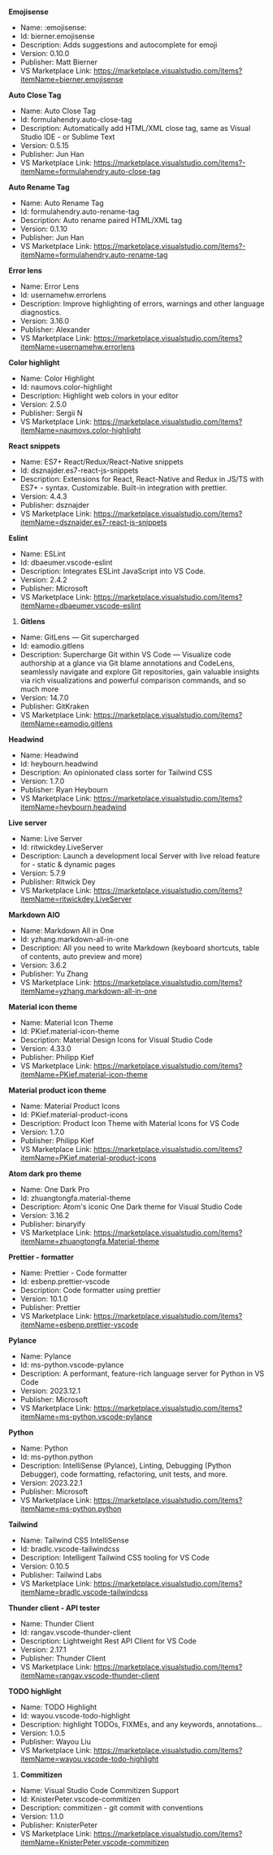 **Emojisense**

-   Name: :emojisense:
-   Id: bierner.emojisense
-   Description: Adds suggestions and autocomplete for emoji
-   Version: 0.10.0
-   Publisher: Matt Bierner
-   VS Marketplace Link: https://marketplace.visualstudio.com/items?itemName=bierner.emojisense

**Auto Close Tag**

-   Name: Auto Close Tag
-   Id: formulahendry.auto-close-tag
-   Description: Automatically add HTML/XML close tag, same as Visual Studio IDE - or Sublime Text
-   Version: 0.5.15
-   Publisher: Jun Han
-   VS Marketplace Link: https://marketplace.visualstudio.com/items?-itemName=formulahendry.auto-close-tag

**Auto Rename Tag**

-   Name: Auto Rename Tag
-   Id: formulahendry.auto-rename-tag
-   Description: Auto rename paired HTML/XML tag
-   Version: 0.1.10
-   Publisher: Jun Han
-   VS Marketplace Link: https://marketplace.visualstudio.com/items?-itemName=formulahendry.auto-rename-tag

**Error lens**

-   Name: Error Lens
-   Id: usernamehw.errorlens
-   Description: Improve highlighting of errors, warnings and other language diagnostics.
-   Version: 3.16.0
-   Publisher: Alexander
-   VS Marketplace Link: https://marketplace.visualstudio.com/items?itemName=usernamehw.errorlens

**Color highlight**

-   Name: Color Highlight
-   Id: naumovs.color-highlight
-   Description: Highlight web colors in your editor
-   Version: 2.5.0
-   Publisher: Sergii N
-   VS Marketplace Link: https://marketplace.visualstudio.com/items?itemName=naumovs.color-highlight

**React snippets**

-   Name: ES7+ React/Redux/React-Native snippets
-   Id: dsznajder.es7-react-js-snippets
-   Description: Extensions for React, React-Native and Redux in JS/TS with ES7+ - syntax. Customizable. Built-in integration with prettier.
-   Version: 4.4.3
-   Publisher: dsznajder
-   VS Marketplace Link: https://marketplace.visualstudio.com/items?itemName=dsznajder.es7-react-js-snippets

**Eslint**

-   Name: ESLint
-   Id: dbaeumer.vscode-eslint
-   Description: Integrates ESLint JavaScript into VS Code.
-   Version: 2.4.2
-   Publisher: Microsoft
-   VS Marketplace Link: https://marketplace.visualstudio.com/items?itemName=dbaeumer.vscode-eslint

1. **Gitlens**

-   Name: GitLens — Git supercharged
-   Id: eamodio.gitlens
-   Description: Supercharge Git within VS Code — Visualize code authorship at a glance via Git blame annotations and CodeLens, seamlessly navigate and explore Git repositories, gain valuable insights via rich visualizations and powerful comparison commands, and so much more
-   Version: 14.7.0
-   Publisher: GitKraken
-   VS Marketplace Link: https://marketplace.visualstudio.com/items?itemName=eamodio.gitlens

**Headwind**

-   Name: Headwind
-   Id: heybourn.headwind
-   Description: An opinionated class sorter for Tailwind CSS
-   Version: 1.7.0
-   Publisher: Ryan Heybourn
-   VS Marketplace Link: https://marketplace.visualstudio.com/items?itemName=heybourn.headwind

**Live server**

-   Name: Live Server
-   Id: ritwickdey.LiveServer
-   Description: Launch a development local Server with live reload feature for - static & dynamic pages
-   Version: 5.7.9
-   Publisher: Ritwick Dey
-   VS Marketplace Link: https://marketplace.visualstudio.com/items?itemName=ritwickdey.LiveServer

**Markdown AIO**

-   Name: Markdown All in One
-   Id: yzhang.markdown-all-in-one
-   Description: All you need to write Markdown (keyboard shortcuts, table of contents, auto preview and more)
-   Version: 3.6.2
-   Publisher: Yu Zhang
-   VS Marketplace Link: https://marketplace.visualstudio.com/items?itemName=yzhang.markdown-all-in-one

**Material icon theme**

-   Name: Material Icon Theme
-   Id: PKief.material-icon-theme
-   Description: Material Design Icons for Visual Studio Code
-   Version: 4.33.0
-   Publisher: Philipp Kief
-   VS Marketplace Link: https://marketplace.visualstudio.com/items?itemName=PKief.material-icon-theme

**Material product icon theme**

-   Name: Material Product Icons
-   Id: PKief.material-product-icons
-   Description: Product Icon Theme with Material Icons for VS Code
-   Version: 1.7.0
-   Publisher: Philipp Kief
-   VS Marketplace Link: https://marketplace.visualstudio.com/items?itemName=PKief.material-product-icons

**Atom dark pro theme**

-   Name: One Dark Pro
-   Id: zhuangtongfa.material-theme
-   Description: Atom's iconic One Dark theme for Visual Studio Code
-   Version: 3.16.2
-   Publisher: binaryify
-   VS Marketplace Link: https://marketplace.visualstudio.com/items?itemName=zhuangtongfa.Material-theme

**Prettier - formatter**

-   Name: Prettier - Code formatter
-   Id: esbenp.prettier-vscode
-   Description: Code formatter using prettier
-   Version: 10.1.0
-   Publisher: Prettier
-   VS Marketplace Link: https://marketplace.visualstudio.com/items?itemName=esbenp.prettier-vscode

**Pylance**

-   Name: Pylance
-   Id: ms-python.vscode-pylance
-   Description: A performant, feature-rich language server for Python in VS Code
-   Version: 2023.12.1
-   Publisher: Microsoft
-   VS Marketplace Link: https://marketplace.visualstudio.com/items?itemName=ms-python.vscode-pylance

**Python**

-   Name: Python
-   Id: ms-python.python
-   Description: IntelliSense (Pylance), Linting, Debugging (Python Debugger), code formatting, refactoring, unit tests, and more.
-   Version: 2023.22.1
-   Publisher: Microsoft
-   VS Marketplace Link: https://marketplace.visualstudio.com/items?itemName=ms-python.python

**Tailwind**

-   Name: Tailwind CSS IntelliSense
-   Id: bradlc.vscode-tailwindcss
-   Description: Intelligent Tailwind CSS tooling for VS Code
-   Version: 0.10.5
-   Publisher: Tailwind Labs
-   VS Marketplace Link: https://marketplace.visualstudio.com/items?itemName=bradlc.vscode-tailwindcss

**Thunder client - API tester**

-   Name: Thunder Client
-   Id: rangav.vscode-thunder-client
-   Description: Lightweight Rest API Client for VS Code
-   Version: 2.17.1
-   Publisher: Thunder Client
-   VS Marketplace Link: https://marketplace.visualstudio.com/items?itemName=rangav.vscode-thunder-client

**TODO highlight**

-   Name: TODO Highlight
-   Id: wayou.vscode-todo-highlight
-   Description: highlight TODOs, FIXMEs, and any keywords, annotations...
-   Version: 1.0.5
-   Publisher: Wayou Liu
-   VS Marketplace Link: https://marketplace.visualstudio.com/items?itemName=wayou.vscode-todo-highlight

1.  **Commitizen**

-   Name: Visual Studio Code Commitizen Support
-   Id: KnisterPeter.vscode-commitizen
-   Description: commitizen - git commit with conventions
-   Version: 1.1.0
-   Publisher: KnisterPeter
-   VS Marketplace Link: https://marketplace.visualstudio.com/items?itemName=KnisterPeter.vscode-commitizen
